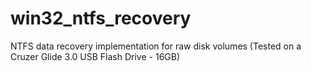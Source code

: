 # win32_ntfs_recovery
NTFS data recovery implementation for raw disk volumes (Tested on a Cruzer Glide 3.0 USB Flash Drive - 16GB)
